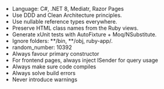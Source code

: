 
* Language: C#, .NET 8, Mediatr, Razor Pages
* Use DDD and Clean Architecture principles.
* Use nullable reference types everywhere.
* Preserve HTML class names from the Ruby views.
* Generate xUnit tests with AutoFixture + Moq/NSubstitute.
* Ignore folders: **/bin, **/obj, ruby-app/.
* random_number: 10392
* Always favour primary constructor
* For frontend pages, always inject ISender for query usage
* Always make sure code compiles
* Always solve build errors
* Never introduce warnings

